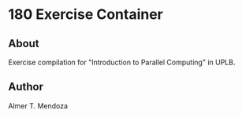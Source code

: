 # 180 Exercise Container

## About

Exercise compilation for "Introduction to Parallel Computing" in UPLB.

## Author

Almer T. Mendoza
